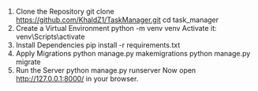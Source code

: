 1. Clone the Repository
git clone https://github.com/KhaldZ1/TaskManager.git
cd task_manager
2. Create a Virtual Environment
python -m venv venv
Activate it:
venv\Scripts\activate
3. Install Dependencies
pip install -r requirements.txt
4. Apply Migrations
python manage.py makemigrations
python manage.py migrate
5. Run the Server
python manage.py runserver
Now open http://127.0.0.1:8000/ in your browser.
